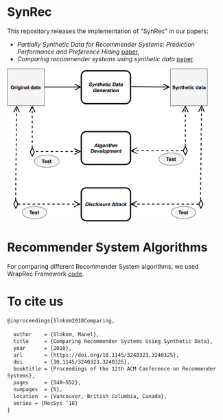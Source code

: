 # SynRec
This repository releases the implementation of "SynRec" in our papers: 
* *Partially Synthetic Data for Recommender Systems: Prediction Performance and Preference Hiding* [paper](https://arxiv.org/pdf/2008.03797.pdf), 
* *Comparing recommender systems using synthetic data* [paper](https://dl.acm.org/doi/abs/10.1145/3240323.3240325).


![Diagram](diagramSynRec.jpg)

# Recommender System Algorithms
For comparing different Recommender System algorithms, we used WrapRec Framework [code](http://babakx.github.io/WrapRec/). 


# To cite us
```
@inproceedings{Slokom2018Comparing,

  author    = {Slokom, Manel}, 
  title     = {Comparing Recommender Systems Using Synthetic Data},
  year      = {2018},
  url       = {https://doi.org/10.1145/3240323.3240325},
  doi       = {10.1145/3240323.3240325},
  booktitle = {Proceedings of the 12th ACM Conference on Recommender Systems},
  pages     = {548–552},
  numpages  = {5},
  location  = {Vancouver, British Columbia, Canada},
  series = {RecSys ’18}
}
```

